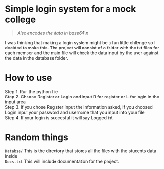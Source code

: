 # Simple login system for a mock college
> *Also encodes the data in base64\n*

I was thinking that making a login system might be a fun little chllenge so I decided to make this.
The project will consist of a folder with the txt files for each member and the main file will check 
the data input by the user against the data in the database folder.

# How to use
Step 1. Run the python file\
Step 2. Choose Register or Login and input R for register or L for login in the input area\
Step 3. If you chose Register input the information asked, If you choosed Login input your password and username that you input into your file\
Step 4. If your login is succesful it will say Logged in\

# Random things

```Databse/```
This is the directory that stores all the files with the students data inside\
```Docs.txt```
This will include documentation for the project.

